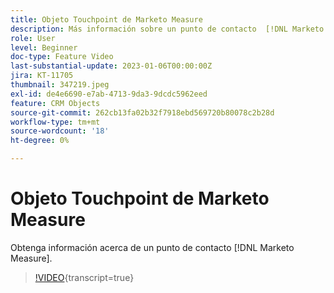 ```yaml
---
title: Objeto Touchpoint de Marketo Measure
description: Más información sobre un punto de contacto  [!DNL Marketo Measure] Touchpoint.
role: User
level: Beginner
doc-type: Feature Video
last-substantial-update: 2023-01-06T00:00:00Z
jira: KT-11705
thumbnail: 347219.jpeg
exl-id: de4e6690-e7ab-4713-9da3-9dcdc5962eed
feature: CRM Objects
source-git-commit: 262cb13fa02b32f7918ebd569720b80078c2b28d
workflow-type: tm+mt
source-wordcount: '18'
ht-degree: 0%

---
```


# Objeto Touchpoint de Marketo Measure

Obtenga información acerca de un punto de contacto [!DNL Marketo Measure].

>[!VIDEO](https://video.tv.adobe.com/v/347219/?learn=on){transcript=true}
